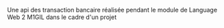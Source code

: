Une api des transaction bancaire réalisée pendant le module de Language Web 2 M1GIL dans le cadre d'un projet
